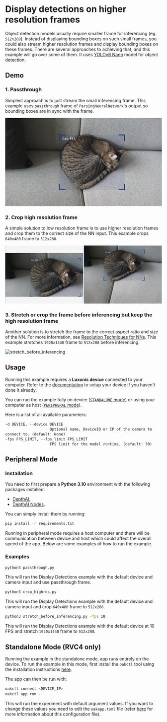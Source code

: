 # Display detections on higher resolution frames

Object detection models usually require smaller frame for inferencing (eg. `512x288`). Instead of displaying bounding boxes on such small frames, you could also stream higher resolution frames and display bounding boxes on these frames. There are several approaches to achieving that, and this example will go over some of them. It uses [YOLOv6 Nano](https://zoo-rvc4.luxonis.com/luxonis/yolov6-nano/face58c4-45ab-42a0-bafc-19f9fee8a034) model for object detection.

## Demo

### 1. Passthrough

Simplest approach is to just stream the small inferencing frame. This example uses `passthrough` frame of `ParsingNeuralNetwork`'s output so bounding boxes are in sync with the frame.

![passthrough](media/passthrough_example.png)

### 2. Crop high resolution frame

A simple solution to low resolution frame is to use higher resolution frames and crop them to the correct size of the NN input. This example crops `640x480` frame to `512x288`.

![crop_highres](media/crop_highres_example.png)

### 3. Stretch or crop the frame before inferencing but keep the high resolution frame

Another solution is to stretch the frame to the correct aspect ratio and size of the NN. For more information, see [Resolution Techniques for NNs](https://docs.luxonis.com/software/depthai/resolution-techniques). This example stretches `1920x1440` frame to `512x288` before inferencing.

![stretch_before_inferencing](media/stretch_before_inferencing_example.png)

## Usage

Running this example requires a **Luxonis device** connected to your computer. Refer to the [documentation](https://docs.luxonis.com/software-v3/) to setup your device if you haven't done it already.

You can run the example fully on device ([`STANDALONE` mode](#standalone-mode-rvc4-only)) or using your computer as host ([`PERIPHERAL` mode](#peripheral-mode)).

Here is a list of all available parameters:

```
-d DEVICE, --device DEVICE
                    Optional name, DeviceID or IP of the camera to connect to. (default: None)
-fps FPS_LIMIT, --fps_limit FPS_LIMIT
                    FPS limit for the model runtime. (default: 30)
```

## Peripheral Mode

### Installation

You need to first prepare a **Python 3.10** environment with the following packages installed:

- [DepthAI](https://pypi.org/project/depthai/),
- [DepthAI Nodes](https://pypi.org/project/depthai-nodes/).

You can simply install them by running:

```bash
pip install -r requirements.txt
```

Running in peripheral mode requires a host computer and there will be communication between device and host which could affect the overall speed of the app. Below are some examples of how to run the example.

### Examples

```bash
python3 passthrough.py
```

This will run the Display Detections example with the default device and camera input and use passthrough frame.

```bash
python3 crop_highres.py
```

This will run the Display Detections example with the default device and camera input and crop `640x480` frame to `512x288`.

```bash
python3 stretch_before_inferencing.py -fps 10
```

This will run the Display Detections example with the default device at 10 FPS and stretch `1920x1440` frame to `512x288`.

## Standalone Mode (RVC4 only)

Running the example in the standalone mode, app runs entirely on the device.
To run the example in this mode, first install the `oakctl` tool using the installation instructions [here](https://docs.luxonis.com/software-v3/oak-apps/oakctl).

The app can then be run with:

```bash
oakctl connect <DEVICE_IP>
oakctl app run .
```

This will run the experiment with default argument values. If you want to change these values you need to edit the `oakapp.toml` file (refer [here](https://docs.luxonis.com/software-v3/oak-apps/configuration/) for more information about this configuration file).
